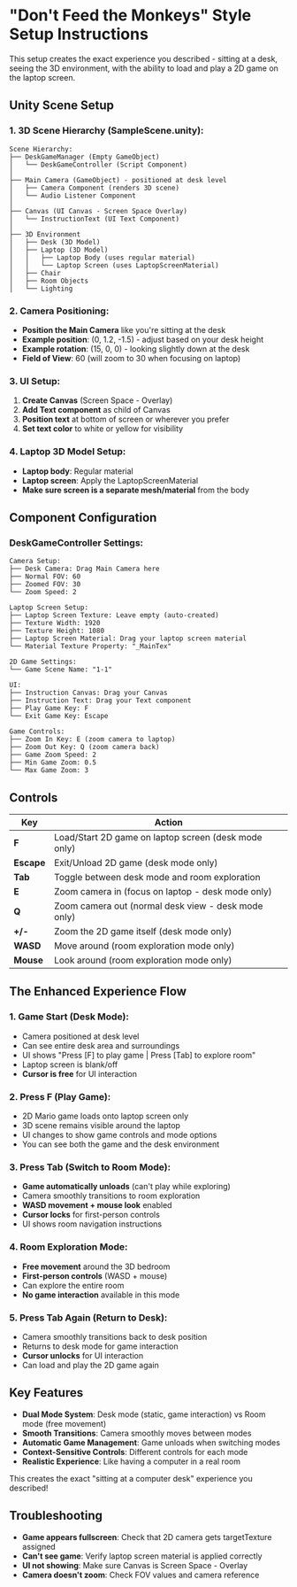 # "Don't Feed the Monkeys" Style Setup Instructions

This setup creates the exact experience you described - sitting at a desk, seeing the 3D environment, with the ability to load and play a 2D game on the laptop screen.

## Unity Scene Setup

### 1. **3D Scene Hierarchy (SampleScene.unity):**

```
Scene Hierarchy:
├── DeskGameManager (Empty GameObject)
│   └── DeskGameController (Script Component)
│
├── Main Camera (GameObject) - positioned at desk level
│   ├── Camera Component (renders 3D scene)
│   └── Audio Listener Component
│
├── Canvas (UI Canvas - Screen Space Overlay)
│   └── InstructionText (UI Text Component)
│
├── 3D Environment
│   ├── Desk (3D Model)
│   ├── Laptop (3D Model)
│   │   ├── Laptop Body (uses regular material)
│   │   └── Laptop Screen (uses LaptopScreenMaterial)
│   ├── Chair
│   ├── Room Objects
│   └── Lighting
```

### 2. **Camera Positioning:**
- **Position the Main Camera** like you're sitting at the desk
- **Example position**: (0, 1.2, -1.5) - adjust based on your desk height
- **Example rotation**: (15, 0, 0) - looking slightly down at the desk
- **Field of View**: 60 (will zoom to 30 when focusing on laptop)

### 3. **UI Setup:**
1. **Create Canvas** (Screen Space - Overlay)
2. **Add Text component** as child of Canvas
3. **Position text** at bottom of screen or wherever you prefer
4. **Set text color** to white or yellow for visibility

### 4. **Laptop 3D Model Setup:**
- **Laptop body**: Regular material
- **Laptop screen**: Apply the LaptopScreenMaterial
- **Make sure screen is a separate mesh/material** from the body

## Component Configuration

### **DeskGameController Settings:**

```
Camera Setup:
├── Desk Camera: Drag Main Camera here
├── Normal FOV: 60
├── Zoomed FOV: 30
└── Zoom Speed: 2

Laptop Screen Setup:
├── Laptop Screen Texture: Leave empty (auto-created)
├── Texture Width: 1920
├── Texture Height: 1080
├── Laptop Screen Material: Drag your laptop screen material
└── Material Texture Property: "_MainTex"

2D Game Settings:
└── Game Scene Name: "1-1"

UI:
├── Instruction Canvas: Drag your Canvas
├── Instruction Text: Drag your Text component
├── Play Game Key: F
└── Exit Game Key: Escape

Game Controls:
├── Zoom In Key: E (zoom camera to laptop)
├── Zoom Out Key: Q (zoom camera back)
├── Game Zoom Speed: 2
├── Min Game Zoom: 0.5
└── Max Game Zoom: 3
```

## Controls

| Key | Action |
|-----|--------|
| **F** | Load/Start 2D game on laptop screen (desk mode only) |
| **Escape** | Exit/Unload 2D game (desk mode only) |
| **Tab** | Toggle between desk mode and room exploration |
| **E** | Zoom camera in (focus on laptop - desk mode only) |
| **Q** | Zoom camera out (normal desk view - desk mode only) |
| **+/-** | Zoom the 2D game itself (desk mode only) |
| **WASD** | Move around (room exploration mode only) |
| **Mouse** | Look around (room exploration mode only) |

## The Enhanced Experience Flow

### **1. Game Start (Desk Mode):**
- Camera positioned at desk level
- Can see entire desk area and surroundings
- UI shows "Press [F] to play game | Press [Tab] to explore room"
- Laptop screen is blank/off
- **Cursor is free** for UI interaction

### **2. Press F (Play Game):**
- 2D Mario game loads onto laptop screen only
- 3D scene remains visible around the laptop
- UI changes to show game controls and mode options
- You can see both the game and the desk environment

### **3. Press Tab (Switch to Room Mode):**
- **Game automatically unloads** (can't play while exploring)
- Camera smoothly transitions to room exploration
- **WASD movement + mouse look** enabled
- **Cursor locks** for first-person controls
- UI shows room navigation instructions

### **4. Room Exploration Mode:**
- **Free movement** around the 3D bedroom
- **First-person controls** (WASD + mouse)
- Can explore the entire room
- **No game interaction** available in this mode

### **5. Press Tab Again (Return to Desk):**
- Camera smoothly transitions back to desk position
- Returns to desk mode for game interaction
- **Cursor unlocks** for UI interaction
- Can load and play the 2D game again

## Key Features
- **Dual Mode System**: Desk mode (static, game interaction) vs Room mode (free movement)
- **Smooth Transitions**: Camera smoothly moves between modes
- **Automatic Game Management**: Game unloads when switching modes
- **Context-Sensitive Controls**: Different controls for each mode
- **Realistic Experience**: Like having a computer in a real room

This creates the exact "sitting at a computer desk" experience you described!

## Troubleshooting
- **Game appears fullscreen**: Check that 2D camera gets targetTexture assigned
- **Can't see game**: Verify laptop screen material is applied correctly  
- **UI not showing**: Make sure Canvas is Screen Space - Overlay
- **Camera doesn't zoom**: Check FOV values and camera reference
